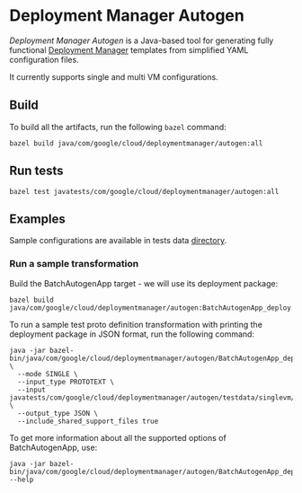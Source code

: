 # Deployment Manager Autogen

*Deployment Manager Autogen* is a Java-based tool for generating fully functional [Deployment Manager](https://cloud.google.com/deployment-manager/docs/) templates from simplified YAML configuration files.

It currently supports single and multi VM configurations.

## Build

To build all the artifacts, run the following `bazel` command:

```shell
bazel build java/com/google/cloud/deploymentmanager/autogen:all
```

## Run tests

```shell
bazel test javatests/com/google/cloud/deploymentmanager/autogen:all
```

## Examples

Sample configurations are available in tests data
[directory](https://github.com/GoogleCloudPlatform/deploymentmanager-autogen/tree/master/javatests/com/google/cloud/deploymentmanager/autogen/testdata).

### Run a sample transformation

Build the BatchAutogenApp target - we will use its deployment package:

```shell
bazel build java/com/google/cloud/deploymentmanager/autogen:BatchAutogenApp_deploy.jar
```

To run a sample test proto definition transformation with printing the deployment package in JSON
format, run the following command:

```shell
java -jar bazel-bin/java/com/google/cloud/deploymentmanager/autogen/BatchAutogenApp_deploy.jar \
  --mode SINGLE \
  --input_type PROTOTEXT \
  --input javatests/com/google/cloud/deploymentmanager/autogen/testdata/singlevm/full_features/input.prototext \
  --output_type JSON \
  --include_shared_support_files true
```

To get more information about all the supported options of BatchAutogenApp, use:

```shell
java -jar bazel-bin/java/com/google/cloud/deploymentmanager/autogen/BatchAutogenApp_deploy.jar --help
```
